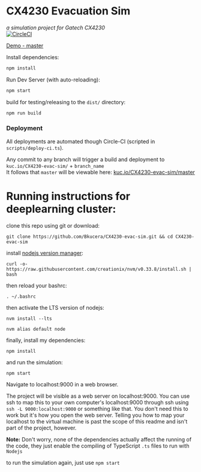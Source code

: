# CX4230 Evacuation Sim
*a simulation project for Gatech CX4230*  
[![CircleCI](https://circleci.com/gh/Bkucera/CX4230-evac-sim.svg?style=svg)](https://circleci.com/gh/Bkucera/CX4230-evac-sim)


[Demo - master](https://kuc.io/CX4230-evac-sim/master)

Install dependencies:

```bash
npm install
```

Run Dev Server (with auto-reloading):

```bash
npm start
```

build for testing/releasing to the `dist/` directory:

```bash
npm run build
```

### Deployment

All deployments are automated though Circle-CI (scripted in `scripts/deploy-ci.ts`).

Any commit to any branch will trigger a build and deployment to `kuc.io/CX4230-evac-sim/` + `branch_name`  
It follows that `master` will be viewable here: [kuc.io/CX4230-evac-sim/master](https://kuc.io/CX4230-evac-sim/issue-6/)
# Running instructions for deeplearning cluster:

clone this repo using git or download:
```
git clone https://github.com/Bkucera/CX4230-evac-sim.git && cd CX4230-evac-sim
```

install [nodejs version manager](https://github.com/creationix/nvm):
```
curl -o- https://raw.githubusercontent.com/creationix/nvm/v0.33.8/install.sh | bash
```

then reload your bashrc:
```
. ~/.bashrc
```

then activate the LTS version of nodejs:
```
nvm install --lts
```
```
nvm alias default node
```

finally, install my dependencies:
```
npm install
```
and run the simulation:
```
npm start
```
Navigate to localhost:9000 in a web browser.

The project will be visible as a web server on localhost:9000. You can use ssh to map this to your own computer's localhost:9000 through ssh using `ssh -L 9000:localhost:9000` or something like that.
You don't need this to work but it's how you open the web server.
Telling you how to map your localhost to the virtual machine is past the scope of this readme and isn't part of the project, however.

**Note:** Don't worry, none of the dependencies actually affect the running of the code, they just enable the compiling of TypeScript `.ts` files to run with `Nodejs`

to run the simulation again, just use `npm start`


